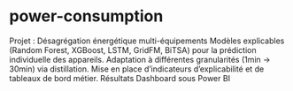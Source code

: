 # power-consumption
Projet : Désagrégation énergétique multi-équipements  Modèles explicables (Random Forest, XGBoost, LSTM, GridFM, BiTSA) pour la prédiction individuelle des appareils.  Adaptation à différentes granularités (1min → 30min) via distillation.  Mise en place d’indicateurs d’explicabilité et de tableaux de bord métier. Résultats Dashboard sous Power BI
